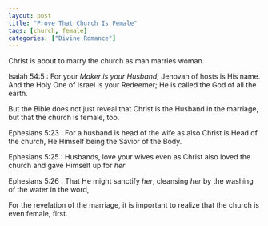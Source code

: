 ```yaml
---
layout: post
title: "Prove That Church Is Female"
tags: [church, female]
categories: ["Divine Romance"]
---
```


Christ is about to marry the church as man marries woman.

Isaiah 54:5
: For your *Maker is your Husband*; Jehovah of hosts is His name. And the Holy One of Israel is your Redeemer; He is called the God of all the earth.

But the Bible does not just reveal that Christ is the Husband in the marriage, but that the church is female, too.

Ephesians 5:23
: For a husband is head of the wife as also Christ is Head of the church, He Himself being the Savior of the Body.

Ephesians 5:25
: Husbands, love your wives even as Christ also loved the church and gave Himself up for *her*

Ephesians 5:26
: That He might sanctify *her*, cleansing *her* by the washing of the water in the word,

For the revelation of the marriage, it is important to realize that the church is even female, first.

<!-- Eph. 5:25 -->
